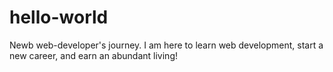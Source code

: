 # hello-world
Newb web-developer's journey.
I am here to learn web development, start a new career, and earn an abundant living!
